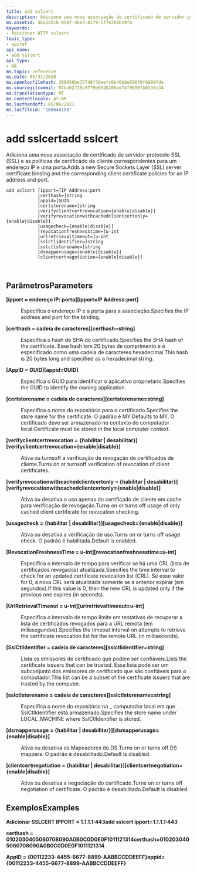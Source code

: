 ```yaml
---
title: add sslcert
description: Adiciona uma nova associação de certificado de servidor protocolo SSL (SSL) e as políticas de certificado de cliente correspondentes para um endereço IP e uma porta.
ms.assetid: 4ba3d2cb-050f-46e3-81f9-5f7e360b19fb
keywords:
- Adicionar HTTP sslcert
topic_type:
- apiref
api_name:
- add sslcert
api_type:
- NA
ms.topic: reference
ms.date: 05/31/2018
ms.openlocfilehash: 309050be35748f39eefc8b40b8e590f8f6889fde
ms.sourcegitcommit: 07ba02719c9779e082b108ae74f9699fb0236c34
ms.translationtype: MT
ms.contentlocale: pt-BR
ms.lasthandoff: 05/06/2021
ms.locfileid: "108644188"
---
```

# <a name="add-sslcert"></a><span data-ttu-id="17f98-104">add sslcert</span><span class="sxs-lookup"><span data-stu-id="17f98-104">add sslcert</span></span>

<span data-ttu-id="17f98-105">Adiciona uma nova associação de certificado de servidor protocolo SSL (SSL) e as políticas de certificado de cliente correspondentes para um endereço IP e uma porta.</span><span class="sxs-lookup"><span data-stu-id="17f98-105">Adds a new Secure Sockets Layer (SSL) server certificate binding and the corresponding client certificate policies for an IP address and port.</span></span>

``` syntax
add sslcert [ipport=]IP Address:port
            [certhash=]string
            [appid=]GUID
            [certstorename=]string
            [verifyclientcertrevocation={enable|disable}]
            [verifyrevocationwithcachedclientcertonly={enable|disable}]
            [usagecheck={enable|disable}]
            [revocationfreshnesstime=]u-int
            [urlretrievaltimeout=]u-int
            [sslctlidentifier=]string
            [sslctlstorename=]string
            [dsmapperusage={enable|disable}]
            [clientcertnegotiation={enable|disable}]

 
```

## <a name="parameters"></a><span data-ttu-id="17f98-106">Parâmetros</span><span class="sxs-lookup"><span data-stu-id="17f98-106">Parameters</span></span>

<dl> <dt>

<span data-ttu-id="17f98-107"><span id="_ipport__IP_Address_port"></span><span id="_ipport__ip_address_port"></span><span id="_IPPORT__IP_ADDRESS_PORT"></span>**\[ipport = endereço IP: porta\]**</span><span class="sxs-lookup"><span data-stu-id="17f98-107"><span id="_ipport__IP_Address_port"></span><span id="_ipport__ip_address_port"></span><span id="_IPPORT__IP_ADDRESS_PORT"></span>**\[ipport=IP Address:port\]**</span></span>
</dt> <dd>

<span data-ttu-id="17f98-108">Especifica o endereço IP e a porta para a associação.</span><span class="sxs-lookup"><span data-stu-id="17f98-108">Specifies the IP address and port for the binding.</span></span>

</dd> <dt>

<span data-ttu-id="17f98-109"><span id="_certhash__string"></span><span id="_CERTHASH__STRING"></span>**\[certhash = cadeia de caracteres\]**</span><span class="sxs-lookup"><span data-stu-id="17f98-109"><span id="_certhash__string"></span><span id="_CERTHASH__STRING"></span>**\[certhash=string\]**</span></span>
</dt> <dd>

<span data-ttu-id="17f98-110">Especifica o hash de SHA do certificado.</span><span class="sxs-lookup"><span data-stu-id="17f98-110">Specifies the SHA hash of the certificate.</span></span> <span data-ttu-id="17f98-111">Esse hash tem 20 bytes de comprimento e é especificado como uma cadeia de caracteres hexadecimal.</span><span class="sxs-lookup"><span data-stu-id="17f98-111">This hash is 20 bytes long and specified as a hexadecimal string.</span></span>

</dd> <dt>

<span data-ttu-id="17f98-112"><span id="_appid__GUID"></span><span id="_appid__guid"></span><span id="_APPID__GUID"></span>**\[AppID = GUID\]**</span><span class="sxs-lookup"><span data-stu-id="17f98-112"><span id="_appid__GUID"></span><span id="_appid__guid"></span><span id="_APPID__GUID"></span>**\[appid=GUID\]**</span></span>
</dt> <dd>

<span data-ttu-id="17f98-113">Especifica o GUID para identificar o aplicativo proprietário.</span><span class="sxs-lookup"><span data-stu-id="17f98-113">Specifies the GUID to identify the owning application.</span></span>

</dd> <dt>

<span data-ttu-id="17f98-114"><span id="_certstorename__string"></span><span id="_CERTSTORENAME__STRING"></span>**\[certstorename = cadeia de caracteres\]**</span><span class="sxs-lookup"><span data-stu-id="17f98-114"><span id="_certstorename__string"></span><span id="_CERTSTORENAME__STRING"></span>**\[certstorename=string\]**</span></span>
</dt> <dd>

<span data-ttu-id="17f98-115">Especifica o nome do repositório para o certificado.</span><span class="sxs-lookup"><span data-stu-id="17f98-115">Specifies the store name for the certificate.</span></span> <span data-ttu-id="17f98-116">O padrão é MY.</span><span class="sxs-lookup"><span data-stu-id="17f98-116">Defaults to MY.</span></span> <span data-ttu-id="17f98-117">O certificado deve ser armazenado no contexto do computador local.</span><span class="sxs-lookup"><span data-stu-id="17f98-117">Certificate must be stored in the local computer context.</span></span>

</dd> <dt>

<span data-ttu-id="17f98-118"><span id="_verifyclientcertrevocation__enable_disable__"></span><span id="_VERIFYCLIENTCERTREVOCATION__ENABLE_DISABLE__"></span>**\[verifyclientcertrevocation = {habilitar \| desabilitar}\]**</span><span class="sxs-lookup"><span data-stu-id="17f98-118"><span id="_verifyclientcertrevocation__enable_disable__"></span><span id="_VERIFYCLIENTCERTREVOCATION__ENABLE_DISABLE__"></span>**\[verifyclientcertrevocation={enable\|disable}\]**</span></span>
</dt> <dd>

<span data-ttu-id="17f98-119">Ativa ou turnsoff a verificação de revogação de certificados de cliente.</span><span class="sxs-lookup"><span data-stu-id="17f98-119">Turns on or turnsoff verification of revocation of client certificates.</span></span>

</dd> <dt>

<span data-ttu-id="17f98-120"><span id="_verifyrevocationwithcachedclientcertonly__enable_disable__"></span><span id="_VERIFYREVOCATIONWITHCACHEDCLIENTCERTONLY__ENABLE_DISABLE__"></span>**\[verifyrevocationwithcachedclientcertonly = {habilitar \| desabilitar}\]**</span><span class="sxs-lookup"><span data-stu-id="17f98-120"><span id="_verifyrevocationwithcachedclientcertonly__enable_disable__"></span><span id="_VERIFYREVOCATIONWITHCACHEDCLIENTCERTONLY__ENABLE_DISABLE__"></span>**\[verifyrevocationwithcachedclientcertonly={enable\|disable}\]**</span></span>
</dt> <dd>

<span data-ttu-id="17f98-121">Ativa ou desativa o uso apenas do certificado de cliente em cache para verificação de revogação.</span><span class="sxs-lookup"><span data-stu-id="17f98-121">Turns on or turns off usage of only cached client certificate for revocation checking.</span></span>

</dd> <dt>

<span data-ttu-id="17f98-122"><span id="_usagecheck__enable_disable__"></span><span id="_USAGECHECK__ENABLE_DISABLE__"></span>**\[usagecheck = {habilitar \| desabilitar}\]**</span><span class="sxs-lookup"><span data-stu-id="17f98-122"><span id="_usagecheck__enable_disable__"></span><span id="_USAGECHECK__ENABLE_DISABLE__"></span>**\[usagecheck={enable\|disable}\]**</span></span>
</dt> <dd>

<span data-ttu-id="17f98-123">Ativa ou desativa a verificação de uso.</span><span class="sxs-lookup"><span data-stu-id="17f98-123">Turns on or turns off usage check.</span></span> <span data-ttu-id="17f98-124">O padrão é habilitada.</span><span class="sxs-lookup"><span data-stu-id="17f98-124">Default is enabled.</span></span>

</dd> <dt>

<span data-ttu-id="17f98-125"><span id="_revocationfreshnesstime__u-int"></span><span id="_REVOCATIONFRESHNESSTIME__U-INT"></span>**\[RevocationFreshnessTime = u-int\]**</span><span class="sxs-lookup"><span data-stu-id="17f98-125"><span id="_revocationfreshnesstime__u-int"></span><span id="_REVOCATIONFRESHNESSTIME__U-INT"></span>**\[revocationfreshnesstime=u-int\]**</span></span>
</dt> <dd>

<span data-ttu-id="17f98-126">Especifica o intervalo de tempo para verificar se há uma CRL (lista de certificados revogados) atualizada.</span><span class="sxs-lookup"><span data-stu-id="17f98-126">Specifies the time interval to check for an updated certificate revocation list (CRL).</span></span> <span data-ttu-id="17f98-127">Se esse valor for 0, a nova CRL será atualizada somente se a anterior expirar (em segundos).</span><span class="sxs-lookup"><span data-stu-id="17f98-127">If this value is 0, then the new CRL is updated only if the previous one expires (in seconds).</span></span>

</dd> <dt>

<span data-ttu-id="17f98-128"><span id="_urlretrievaltimeout__u-int"></span><span id="_URLRETRIEVALTIMEOUT__U-INT"></span>**\[UrlRetrievalTimeout = u-int\]**</span><span class="sxs-lookup"><span data-stu-id="17f98-128"><span id="_urlretrievaltimeout__u-int"></span><span id="_URLRETRIEVALTIMEOUT__U-INT"></span>**\[urlretrievaltimeout=u-int\]**</span></span>
</dt> <dd>

<span data-ttu-id="17f98-129">Especifica o intervalo de tempo limite em tentativas de recuperar a lista de certificados revogados para a URL remota (em milissegundos).</span><span class="sxs-lookup"><span data-stu-id="17f98-129">Specifies the timeout interval on attempts to retrieve the certificate revocation list for the remote URL (in milliseconds).</span></span>

</dd> <dt>

<span data-ttu-id="17f98-130"><span id="_sslctlidentifier__string"></span><span id="_SSLCTLIDENTIFIER__STRING"></span>**\[SslCtlIdentifier = cadeia de caracteres\]**</span><span class="sxs-lookup"><span data-stu-id="17f98-130"><span id="_sslctlidentifier__string"></span><span id="_SSLCTLIDENTIFIER__STRING"></span>**\[sslctlidentifier=string\]**</span></span>
</dt> <dd>

<span data-ttu-id="17f98-131">Lista os emissores de certificado que podem ser confiáveis.</span><span class="sxs-lookup"><span data-stu-id="17f98-131">Lists the certificate issuers that can be trusted.</span></span> <span data-ttu-id="17f98-132">Essa lista pode ser um subconjunto dos emissores de certificado que são confiáveis para o computador.</span><span class="sxs-lookup"><span data-stu-id="17f98-132">This list can be a subset of the certificate issuers that are trusted by the computer.</span></span>

</dd> <dt>

<span data-ttu-id="17f98-133"><span id="_sslctlstorename__string"></span><span id="_SSLCTLSTORENAME__STRING"></span>**\[sslctlstorename = cadeia de caracteres\]**</span><span class="sxs-lookup"><span data-stu-id="17f98-133"><span id="_sslctlstorename__string"></span><span id="_SSLCTLSTORENAME__STRING"></span>**\[sslctlstorename=string\]**</span></span>
</dt> <dd>

<span data-ttu-id="17f98-134">Especifica o nome do repositório no \_ computador local em que SslCtlIdentifier está armazenado.</span><span class="sxs-lookup"><span data-stu-id="17f98-134">Specifies the store name under LOCAL\_MACHINE where SslCtlIdentifier is stored.</span></span>

</dd> <dt>

<span data-ttu-id="17f98-135"><span id="_dsmapperusage__enable_disable__"></span><span id="_DSMAPPERUSAGE__ENABLE_DISABLE__"></span>**\[dsmapperusage = {habilitar \| desabilitar}\]**</span><span class="sxs-lookup"><span data-stu-id="17f98-135"><span id="_dsmapperusage__enable_disable__"></span><span id="_DSMAPPERUSAGE__ENABLE_DISABLE__"></span>**\[dsmapperusage={enable\|disable}\]**</span></span>
</dt> <dd>

<span data-ttu-id="17f98-136">Ativa ou desativa os Mapeadores do DS.</span><span class="sxs-lookup"><span data-stu-id="17f98-136">Turns on or turns off DS mappers.</span></span> <span data-ttu-id="17f98-137">O padrão é desabilitado.</span><span class="sxs-lookup"><span data-stu-id="17f98-137">Default is disabled.</span></span>

</dd> <dt>

<span data-ttu-id="17f98-138"><span id="_clientcertnegotiation__enable_disable__"></span><span id="_CLIENTCERTNEGOTIATION__ENABLE_DISABLE__"></span>**\[clientcertnegotiation = {habilitar \| desabilitar}\]**</span><span class="sxs-lookup"><span data-stu-id="17f98-138"><span id="_clientcertnegotiation__enable_disable__"></span><span id="_CLIENTCERTNEGOTIATION__ENABLE_DISABLE__"></span>**\[clientcertnegotiation={enable\|disable}\]**</span></span>
</dt> <dd>

<span data-ttu-id="17f98-139">Ativa ou desativa a negociação do certificado.</span><span class="sxs-lookup"><span data-stu-id="17f98-139">Turns on or turns off negotiation of certificate.</span></span> <span data-ttu-id="17f98-140">O padrão é desabilitado.</span><span class="sxs-lookup"><span data-stu-id="17f98-140">Default is disabled.</span></span>

</dd> </dl>

## <a name="examples"></a><span data-ttu-id="17f98-141">Exemplos</span><span class="sxs-lookup"><span data-stu-id="17f98-141">Examples</span></span>

<span data-ttu-id="17f98-142">**Adicionar SSLCERT IPPORT = 1.1.1.1:443**</span><span class="sxs-lookup"><span data-stu-id="17f98-142">**add sslcert ipport=1.1.1.1:443**</span></span>

<span data-ttu-id="17f98-143">**certhash = 0102030405060708090A0B0C0D0E0F1011121314**</span><span class="sxs-lookup"><span data-stu-id="17f98-143">**certhash=0102030405060708090A0B0C0D0E0F1011121314**</span></span>

<span data-ttu-id="17f98-144">**AppID = {00112233-4455-6677-8899-AABBCCDDEEFF}**</span><span class="sxs-lookup"><span data-stu-id="17f98-144">**appid={00112233-4455-6677-8899-AABBCCDDEEFF}**</span></span>

 

 




